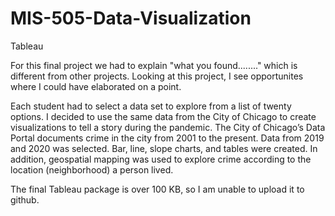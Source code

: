 # MIS-505-Data-Visualization
Tableau

For this final project we had to explain "what you found........" which is different from other projects. Looking at this project, I see opportunites where I could have elaborated on a point.  

Each student had to select a data set to explore from a list of twenty options. I decided to use the same data from the City of Chicago to create visualizations to tell a story during the pandemic.  The City of Chicago’s Data Portal documents crime in the city from 2001 to the present.  Data from 2019 and 2020 was selected.  Bar, line, slope charts, and tables were created. In addition, geospatial mapping was used to explore crime according to the location (neighborhood) a person lived.

The final Tableau package is over 100 KB, so I am unable to upload it to github. 
